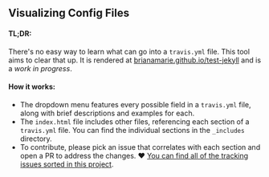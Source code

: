 ## Visualizing Config Files

#### TL;DR:
There's no easy way to learn what can go into a `travis.yml` file. This tool aims to clear that up. It is rendered at [brianamarie.github.io/test-jekyll](brianamarie.github.io/test-jekyll) and is a *work in progress*. 

#### How it works:
- The dropdown menu features every possible field in a `travis.yml` file, along with brief descriptions and examples for each.
- The `index.html` file includes other files, referencing each section of a `travis.yml` file. You can find the individual sections in the `_includes` directory.
- To contribute, please pick an issue that correlates with each section and open a PR to address the changes. :heart: [You can find all of the tracking issues sorted in this project](https://github.com/brianamarie/test-jekyll/projects/1). 
